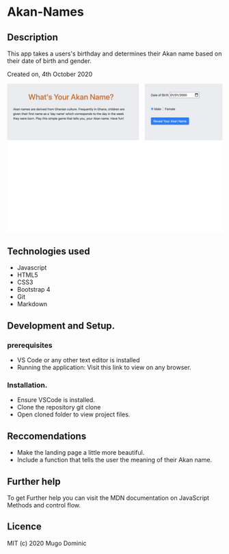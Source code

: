 # Akan-Names

## Description
This app takes a users's birthday and determines their Akan name based on their date of birth and gender.

Created on, 4th October 2020

![Application demo Image ](/images/app-demo.png)

## Technologies used
+ Javascript
+ HTML5
+ CSS3
+ Bootstrap 4
+ Git
+ Markdown

## Development and Setup.
### prerequisites
- VS Code or any other text editor is installed
- Running the application: Visit this link to view on any browser.

### Installation.
- Ensure VSCode is installed.
- Clone the repository git clone <repo url>
- Open cloned folder to view project files.
  

## Reccomendations
- Make the landing page a little more beautiful.
- Include a function that tells the user the meaning of their Akan name.
  
## Further help
To get Further help you can visit the MDN documentation on JavaScript Methods and control flow.

## Licence
MIT (c) 2020 Mugo Dominic

